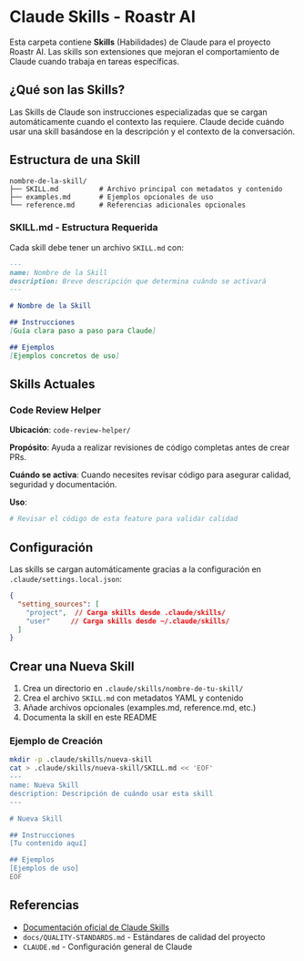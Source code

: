 # Claude Skills - Roastr AI

Esta carpeta contiene **Skills** (Habilidades) de Claude para el proyecto Roastr AI. Las skills son extensiones que mejoran el comportamiento de Claude cuando trabaja en tareas específicas.

## ¿Qué son las Skills?

Las Skills de Claude son instrucciones especializadas que se cargan automáticamente cuando el contexto las requiere. Claude decide cuándo usar una skill basándose en la descripción y el contexto de la conversación.

## Estructura de una Skill

```text
nombre-de-la-skill/
├── SKILL.md          # Archivo principal con metadatos y contenido
├── examples.md       # Ejemplos opcionales de uso
└── reference.md      # Referencias adicionales opcionales
```

### SKILL.md - Estructura Requerida

Cada skill debe tener un archivo `SKILL.md` con:

```markdown
---
name: Nombre de la Skill
description: Breve descripción que determina cuándo se activará
---

# Nombre de la Skill

## Instrucciones
[Guía clara paso a paso para Claude]

## Ejemplos
[Ejemplos concretos de uso]
```

## Skills Actuales

### Code Review Helper

**Ubicación**: `code-review-helper/`

**Propósito**: Ayuda a realizar revisiones de código completas antes de crear PRs.

**Cuándo se activa**: Cuando necesites revisar código para asegurar calidad, seguridad y documentación.

**Uso**:
```bash
# Revisar el código de esta feature para validar calidad
```

## Configuración

Las skills se cargan automáticamente gracias a la configuración en `.claude/settings.local.json`:

```json
{
  "setting_sources": [
    "project",  // Carga skills desde .claude/skills/
    "user"     // Carga skills desde ~/.claude/skills/
  ]
}
```

## Crear una Nueva Skill

1. Crea un directorio en `.claude/skills/nombre-de-tu-skill/`
2. Crea el archivo `SKILL.md` con metadatos YAML y contenido
3. Añade archivos opcionales (examples.md, reference.md, etc.)
4. Documenta la skill en este README

### Ejemplo de Creación

```bash
mkdir -p .claude/skills/nueva-skill
cat > .claude/skills/nueva-skill/SKILL.md << 'EOF'
---
name: Nueva Skill
description: Descripción de cuándo usar esta skill
---

# Nueva Skill

## Instrucciones
[Tu contenido aquí]

## Ejemplos
[Ejemplos de uso]
EOF
```

## Referencias

- [Documentación oficial de Claude Skills](https://docs.claude.com/es/docs/claude-code/skills)
- `docs/QUALITY-STANDARDS.md` - Estándares de calidad del proyecto
- `CLAUDE.md` - Configuración general de Claude

